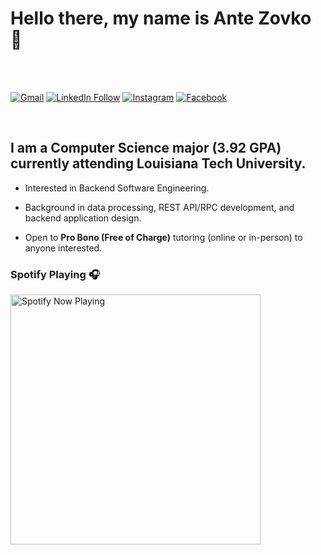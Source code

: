 # Hello there, my name is Ante Zovko 👋

<br>
<br>


[![Gmail](https://img.shields.io/badge/Email-Contact-darkred?style=for-the-badge&logo=gmail&labelColor=grey&logoColor=white)](https://mail.google.com/mail/u/0/?view=cm&fs=1&to=antezovko.az@gmail.com&tf=1)
[![LinkedIn Follow](https://img.shields.io/badge/LinkedIn-Connect-Blue?style=for-the-badge&logo=LinkedIn)](https://www.linkedin.com/in/antezovko/)
[![Instagram](https://img.shields.io/badge/Instagram-Follow-E1306C?style=for-the-badge&logo=Instagram&logoColor=white)](https://www.instagram.com/zovkoante23/)
[![Facebook](https://img.shields.io/badge/Facebook-Add%20Friend-darkblue?style=for-the-badge&logo=Facebook&logoColor=white)](https://www.facebook.com/ZovkoAntee/)

<br>

## I am a Computer Science major (3.92 GPA) currently attending Louisiana Tech University.

- Interested in Backend Software Engineering.

- Background in data processing, REST API/RPC development, and backend application design. 

- Open to <b>Pro Bono (Free of Charge)</b> tutoring (online or in-person) to anyone interested.



### Spotify Playing 🎧
[<img src="novatorem-teal.vercel.app/api/spotify-playing" alt="Spotify Now Playing" width="400" />](https://open.spotify.com/playlist/3Mo6ZdjhTCgj5o8CHs9q2I?si=xs8bzdcrSY2ld5fqCLj04Q)
